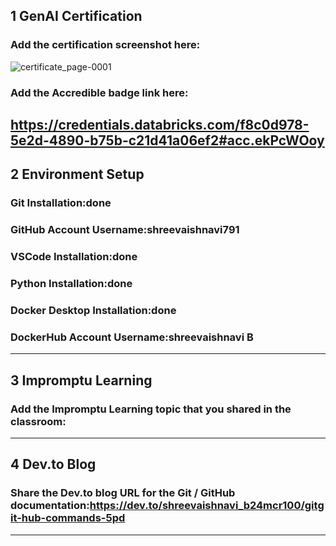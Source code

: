 ## 1 GenAI Certification
### Add the certification screenshot here:
![certificate_page-0001](https://github.com/user-attachments/assets/892e5f03-5977-41fa-9b6e-12a71efb10d8)

### Add the Accredible badge link here:
https://credentials.databricks.com/f8c0d978-5e2d-4890-b75b-c21d41a06ef2#acc.ekPcWOoy
-----
## 2 Environment Setup
### Git Installation:done
### GitHub Account Username:shreevaishnavi791
### VSCode Installation:done
### Python Installation:done
### Docker Desktop Installation:done
### DockerHub Account Username:shreevaishnavi B
-----
## 3 Impromptu Learning
### Add the Impromptu Learning topic that you shared in the classroom:
-----
## 4 Dev.to Blog
### Share the Dev.to blog URL for the Git / GitHub documentation:https://dev.to/shreevaishnavi_b24mcr100/gitgit-hub-commands-5pd
-----
